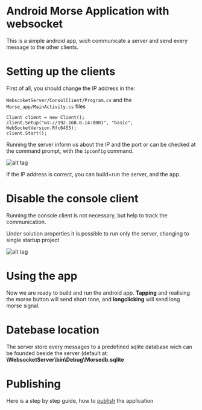 # Android Morse Application with websocket

This is a simple android app, wich communicate a server and send every message to the other clients.

# Setting up the clients
First of all, you should change the IP address in the:

`WebscoketServer/ConsolClient/Program.cs` and the `Morse_app/MainActivity.cs` files

```
Client client = new Client();
client.Setup("ws://192.168.0.14:8001", "basic", WebSocketVersion.Rfc6455);
client.Start();
```
Running the server inform us about the IP and the port or can be checked at the command prompt, with the `ipconfig` command.

![alt tag](https://s22.postimg.org/k4dr9ht8x/image.jpg)

If the IP address is correct, you can build+run the server, and the app.

# Disable the console client

Running the console client is not necessary, but help to track the communication.

Under solution properties it is possible to run only the server, changing to single startup project 

![alt tag](https://s17.postimg.org/rvv9c3tq7/image.jpg)

# Using the app

Now we are ready to build and run the android app. **Tapping** and realising the morse button will send short tone, and **longclicking** will send long morse signal.

# Datebase location

The server store every messages to a predefined sqlite database wich can be founded beside the server (default at: **\WebsocketServer\bin\Debug\Morsedb.sqlite**

# Publishing

Here is a step by step guide, how to [publish](https://developer.xamarin.com/guides/android/deployment,_testing,_and_metrics/publishing_an_application/)  the application 

